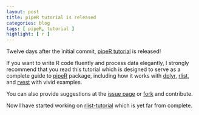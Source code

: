 ```yaml
---
layout: post
title: pipeR tutorial is released
categories: blog
tags: [ pipeR, tutorial ]
highlight: [ r ]
---
```


Twelve days after the initial commit, [pipeR tutorial](/pipeR-tutorial) is released! 

If you want to write R code fluently and process data elegantly, I strongly recommend that you read this tutorial which is designed to serve as a complete guide to [pipeR](/pipeR) package, including how it works with [dplyr](https://github.com/hadley/dplyr), [rlist](/rlist), and [rvest](https://github.com/hadley/rvest) with vivid examples.

You can also provide suggestions at the [issue page](https://github.com/renkun-ken/pipeR-tutorial/issues) or [fork](https://github.com/renkun-ken/pipeR-tutorial/fork) and contribute.

Now I have started working on [rlist-tutorial](/rlist-tutorial) which is yet far from complete.
